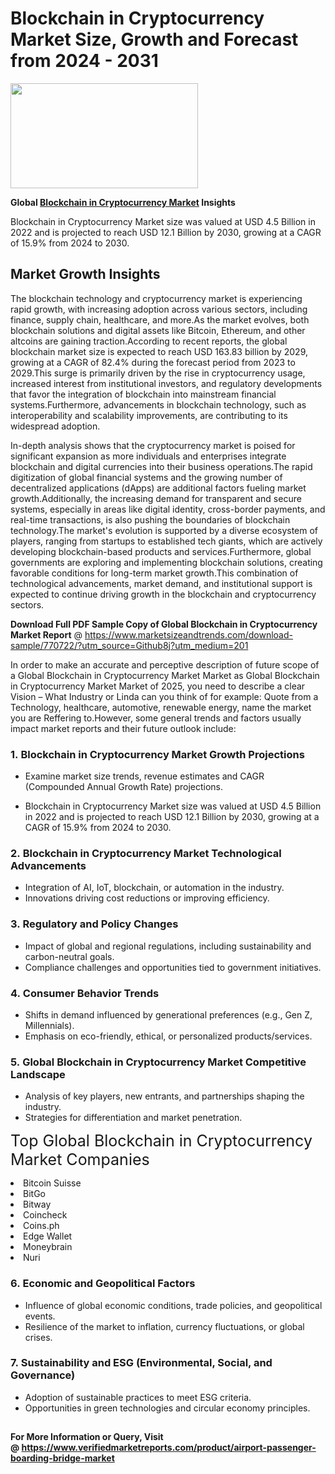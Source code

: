 <H1>Blockchain in Cryptocurrency Market Size, Growth and Forecast from 2024 - 2031</H1><img class="aligncenter size-medium wp-image-584254" src="https://thirdeyenews.in/wp-content/uploads/2024/09/Global-Market-Research-300x168.jpeg" alt="" width="300" height="168" /><p><strong>Global&nbsp;<a href="https://www.marketsizeandtrends.com/download-sample/770722/?utm_source=Github8j?utm_medium=201">Blockchain in Cryptocurrency Market</a> Insights</strong></p><p>Blockchain in Cryptocurrency Market size was valued at USD 4.5 Billion in 2022 and is projected to reach USD 12.1 Billion by 2030, growing at a CAGR of 15.9% from 2024 to 2030.</p><p><h2>Market Growth Insights</h2> <p>The blockchain technology and cryptocurrency market is experiencing rapid growth, with increasing adoption across various sectors, including finance, supply chain, healthcare, and more.As the market evolves, both blockchain solutions and digital assets like Bitcoin, Ethereum, and other altcoins are gaining traction.According to recent reports, the global blockchain market size is expected to reach USD 163.83 billion by 2029, growing at a CAGR of 82.4% during the forecast period from 2023 to 2029.This surge is primarily driven by the rise in cryptocurrency usage, increased interest from institutional investors, and regulatory developments that favor the integration of blockchain into mainstream financial systems.Furthermore, advancements in blockchain technology, such as interoperability and scalability improvements, are contributing to its widespread adoption.</p> <p>In-depth analysis shows that the cryptocurrency market is poised for significant expansion as more individuals and enterprises integrate blockchain and digital currencies into their business operations.The rapid digitization of global financial systems and the growing number of decentralized applications (dApps) are additional factors fueling market growth.Additionally, the increasing demand for transparent and secure systems, especially in areas like digital identity, cross-border payments, and real-time transactions, is also pushing the boundaries of blockchain technology.The market's evolution is supported by a diverse ecosystem of players, ranging from startups to established tech giants, which are actively developing blockchain-based products and services.Furthermore, global governments are exploring and implementing blockchain solutions, creating favorable conditions for long-term market growth.This combination of technological advancements, market demand, and institutional support is expected to continue driving growth in the blockchain and cryptocurrency sectors.</p> <p><span class=""><strong>Download Full PDF Sample Copy of Global Blockchain in Cryptocurrency Market Report</strong> @ <a href="https://www.marketsizeandtrends.com/download-sample/770722/?utm_source=Github8j?utm_medium=201" target="_blank">https://www.marketsizeandtrends.com/download-sample/770722/?utm_source=Github8j?utm_medium=201</a></span></p><p>In order to make an accurate and perceptive description of future scope of a Global&nbsp;Blockchain in Cryptocurrency Market Market as Global&nbsp;Blockchain in Cryptocurrency Market Market of 2025, you need to describe a clear Vision &ndash; What Industry or Linda can you think of for example: Quote from a Technology, healthcare, automotive, renewable energy, name the market you are Reffering to.However, some general trends and factors usually impact market reports and their future outlook include:</p><h3>1.&nbsp;<strong>Blockchain in Cryptocurrency Market Growth Projections</strong></h3><ul><li>Examine market size trends, revenue estimates and CAGR (Compounded Annual Growth Rate) projections.</li><li><p>Blockchain in Cryptocurrency Market size was valued at USD 4.5 Billion in 2022 and is projected to reach USD 12.1 Billion by 2030, growing at a CAGR of 15.9% from 2024 to 2030.</p></li></ul><h3>2.&nbsp;<strong>Blockchain in Cryptocurrency Market Technological Advancements</strong></h3><ul><li>Integration of AI, IoT, blockchain, or automation in the industry.</li><li>Innovations driving cost reductions or improving efficiency.</li></ul><h3>3.&nbsp;<strong>Regulatory and Policy Changes</strong></h3><ul><li>Impact of global and regional regulations, including sustainability and carbon-neutral goals.</li><li>Compliance challenges and opportunities tied to government initiatives.</li></ul><h3>4.&nbsp;<strong>Consumer Behavior Trends</strong></h3><ul><li>Shifts in demand influenced by generational preferences (e.g., Gen Z, Millennials).</li><li>Emphasis on eco-friendly, ethical, or personalized products/services.</li></ul><h3>5.&nbsp;<strong>Global Blockchain in Cryptocurrency Market Competitive Landscape</strong></h3><ul><li>Analysis of key players, new entrants, and partnerships shaping the industry.</li><li>Strategies for differentiation and market penetration.</li></ul><p data-pm-slice="1 1 []"><span style="color: inherit; font-family: inherit; font-size: 25px;">Top Global Blockchain in Cryptocurrency Market Companies</span></p><div class="" data-test-id=""><p><li>Bitcoin Suisse</li><li> BitGo</li><li> Bitway</li><li> Coincheck</li><li> Coins.ph</li><li> Edge Wallet</li><li> Moneybrain</li><li> Nuri</li></p></div><h3>6.&nbsp;<strong>Economic and Geopolitical Factors</strong></h3><ul><li>Influence of global economic conditions, trade policies, and geopolitical events.</li><li>Resilience of the market to inflation, currency fluctuations, or global crises.</li></ul><h3>7.&nbsp;<strong>Sustainability and ESG (Environmental, Social, and Governance)</strong></h3><ul><li>Adoption of sustainable practices to meet ESG criteria.</li><li>Opportunities in green technologies and circular economy principles.</li></ul><h2><strong style="font-size: 14px;">For More Information or Query, Visit @&nbsp;</strong><a style="background-color: #ffffff; font-size: 14px;" href="https://www.marketsizeandtrends.com/report/blockchain-in-cryptocurrency-market/" target="_blank">https://www.verifiedmarketreports.com/product/airport-passenger-boarding-bridge-market</a></h2>
